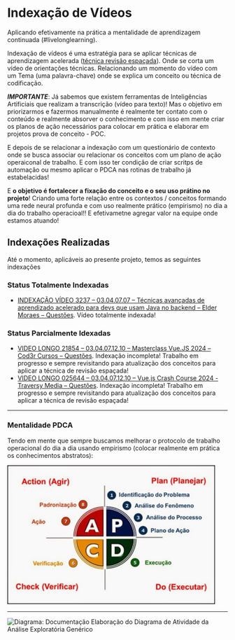 # Indexação de Vídeos

Aplicando efetivamente na prática a mentalidade de aprendizagem continuada (#livelonglearning).

Indexação de vídeos é uma estratégia para se aplicar técnicas de aprendizagem acelerada ([técnica revisão espaçada](https://youtu.be/XG0CAM_VYdE?si=-YqvN01n5A44NIGC)). Onde se corta um vídeo de orientações técnicas. Relacionando um momento do vídeo com um Tema (uma palavra-chave) onde se explica um conceito ou técnica de codificação.

_**IMPORTANTE**_: Já sabemos que existem ferramentas de Inteligências Artificiais que realizam a transcrição (vídeo para texto)! Mas o objetivo em priorizarmos e fazermos manualmente é realmente ter contato com o conteúdo e realmente absorver o conhecimento e com isso em mente criar os planos de ação necessários para colocar em prática e elaborar em projetos prova de conceito - POC.

E depois de se relacionar a indexação com um questionário de contexto onde se busca associar ou relacionar os conceitos com um plano de ação operaiconal de trabalho. E com isso ter condição de criar scritps de automação ou mesmo aplicar o PDCA nas rotinas de trabalho já estabelacidas!

E **o objetivo é fortalecer a fixação do conceito e o seu uso prátino no projeto**! Criando uma forte relação entre os contextos / conceitos formando uma rede neural profunda e com uso realmente prático (empirismo) no dia a dia do trabalho operacioal!! E efetivametne agregar valor na equipe onde estamos atuando!

## Indexações Realizadas

Até o momento, aplicáveis ao presente projeto, temos as seguintes indexações

### Status Totalmente Indexadas

* [INDEXAÇÃO VÍDEO 3237 – 03.04.07.07 – Técnicas avançadas de aprendizado acelerado para devs que usam Java no backend – Elder Moraes – Questões](INDEXAÇÃO%20VÍDEO%203237%20–%2003.04.07.07%20–%20Técnicas%20avançadas%20de%20aprendizado%20acelerado%20para%20devs%20que%20usam%20Java%20no%20backend%20–%20Elder%20Moraes%20–%20Questões.pdf). Vídeo totalmente indexada!

### Status Parcialmente Idexadas

* [VIDEO LONGO 21854 – 03.04.07.12.10 – Masterclass Vue.JS 2024 – Cod3r Cursos – Questões](VIDEO%20LONGO%2021854%20–%2003.04.07.12.10%20–%20Masterclass%20Vue.JS%202024%20–%20Cod3r%20Cursos%20–%20Questões.pdf). Indexação incompleta! Trabalho em progresso e sempre revisitando para atualização dos conceitos para aplicar a técnica de revisão espaçada!
* [VIDEO LONGO 025644 – 03.04.07.12.10 – Vue.js Crash Course 2024 - Traversy Media – Questões](VIDEO%20LONGO%20025644%20–%2003.04.07.12.10%20–%20Vue.js%20Crash%20Course%202024%20-%20Traversy%20Media%20–%20Questões.pdf). Indexação incompleta! Trabalho em progresso e sempre revisitando para atualização dos conceitos para aplicar a técnica de revisão espaçada!

---

### Mentalidade PDCA

Tendo em mente que sempre buscamos melhorar o protocolo de trabalho operacional do dia a dia usando empirismo (colocar realmente em prática os conhecimentos abstratos):

<img src="../imgs/pdca.png" alt="PDCA: Aplicar na prática o empirismo" title="PDCA" style="width:475px;"/>

--- 

<img src="../imgs/da-analise-repo-generico.drawio.png" alt="Diagrama: Documentação Elaboração do Diagrama de Atividade da Análise Exploratória Genérico" title="Documentação: Processo Genérico: Atividades da Análise Exploratória de um Repositório"/>

